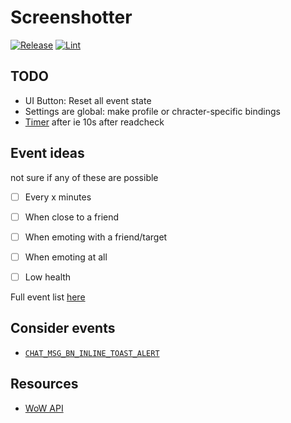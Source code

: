 # Screenshotter
[![Release](https://github.com/martinbjeldbak/screenshotter/actions/workflows/release.yml/badge.svg)](https://github.com/martinbjeldbak/screenshotter/actions/workflows/release.yml)
[![Lint](https://github.com/martinbjeldbak/screenshotter/actions/workflows/lint.yml/badge.svg)](https://github.com/martinbjeldbak/screenshotter/actions/workflows/lint.yml)

## TODO

- UI Button: Reset all event state
- Settings are global: make profile or chracter-specific bindings
- [Timer](https://wowpedia.fandom.com/wiki/API_C_Timer.After) after ie 10s after readcheck

## Event ideas

not sure if any of these are possible

- [ ] Every x minutes
- [ ] When close to a friend
- [ ] When emoting with a friend/target
- [ ] When emoting at all
- [ ] Low health


Full event list [here](https://wowwiki-archive.fandom.com/wiki/Events_A-Z_(full_list))

## Consider events

- [`CHAT_MSG_BN_INLINE_TOAST_ALERT`](https://wowpedia.fandom.com/wiki/CHAT_MSG_BN_INLINE_TOAST_ALERT)

## Resources

- [WoW API](https://github.com/Gethe/wow-ui-source)
